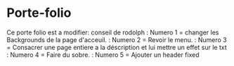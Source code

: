 # Porte-folio

Ce porte folio est a modifier: conseil de  rodolph : Numero 1 = changer les Backgrounds de la page d'acceuil.
                                                   : Numero 2 =  Revoir le menu.
                                                   : Numero 3 = Consacrer une page entiere a la déscription et lui mettre un effet sur le txt
                                                   : Numero 4 = Faire du sobre.
                                                   : Numero 5 = Ajouter un header fixed
                                                  
